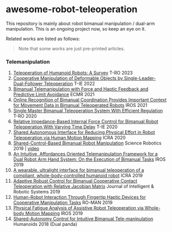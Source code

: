 # awesome-robot-teleoperation

This repository is mainly about robot bimanual manipulation / dual-arm manipulation. This is an ongoing project now, so keep an eye on it.

Related works are listed as follows:

> Note that some works are just pre-printed articles.

### Telemanipulation

1. [Teleoperation of Humanoid Robots: A Survey](https://ieeexplore.ieee.org/stamp/stamp.jsp?tp=&arnumber=10035484) T-RO 2023
2. [Cooperative Manipulation of Deformable Objects by Single-Leader-Dual-Follower Teleoperation](https://ieeexplore.ieee.org/stamp/stamp.jsp?arnumber=9673113) T-IE 2022
3. [Bimanual Telemanipulation with Force and Haptic Feedback and Predictive Limit Avoidance](https://ieeexplore.ieee.org/stamp/stamp.jsp?arnumber=9568842) ECMR 2021
4. [Online Recognition of Bimanual Coordination Provides Important Context for Movement Data in Bimanual Teleoperated Robots](https://ieeexplore.ieee.org/stamp/stamp.jsp?arnumber=9636272) IROS 2021
5. [Single Master Bimanual Teleoperation System With Efficient Regulation](https://ieeexplore.ieee.org/stamp/stamp.jsp?tp=&arnumber=9011601) T-RO 2020
6. [Relative Impedance-Based Internal Force Control for Bimanual Robot Teleoperation With Varying Time Delay](https://ieeexplore.ieee.org/stamp/stamp.jsp?arnumber=8678711)  T-IE 2020
7. [Shared Autonomous Interface for Reducing Physical Effort in Robot Teleoperation via Human Motion Mapping](https://ieeexplore.ieee.org/stamp/stamp.jsp?arnumber=9197220) ICRA 2020
8. [Shared-Control-Based Bimanual Robot Manipulation](https://par.nsf.gov/servlets/purl/10104547)  Science Robotics 2019 | [video](https://www.youtube.com/watch?v=cGh0UncVxck)
9. [An Intuitive, Affordances Oriented Telemanipulation Framework for a Dual Robot Arm Hand System: On the Execution of Bimanual Tasks](https://ieeexplore.ieee.org/stamp/stamp.jsp?arnumber=8967782) IROS 2019
10. [A wearable, ultralight interface for bimanual teleoperation of a compliant, whole-body-controlled humanoid robot](https://elib.dlr.de/128718/1/inProc.2019.Porges.TORO%20teleop.ICRA.pdf) ICRA 2019
11. [Adaptive Robust Control for Bimanual Cooperative Contact Teleoperation with Relative Jacobian Matrix](https://link.springer.com/content/pdf/10.1007/s10846-018-0863-z.pdf) Journal of Intelligent & Robotic Systems 2019
12. [Human-Robot Interaction Through Fingertip Haptic Devices for Cooperative Manipulation Tasks](https://ieeexplore.ieee.org/stamp/stamp.jsp?arnumber=8956350) RO-MAN 2019
13. [Physical Fatigue Analysis of Assistive Robot Teleoperation via Whole-body Motion Mapping](https://ieeexplore.ieee.org/stamp/stamp.jsp?arnumber=8968544) IROS 2019
14. [Shared-Autonomy Control for Intuitive Bimanual Tele-manipulation](https://ieeexplore.ieee.org/stamp/stamp.jsp?arnumber=8625047) Humanoids 2018 (Dual panda)